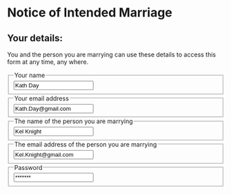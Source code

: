 <h1> Notice of Intended Marriage </h1>
<h2> Your details: </h2>

You and the person you are marrying can use these details to access this form at any time, any where.

<div class="nsw-forms">
        <div class="nsw-form-group">
            <fieldset class="nsw-form-fieldset">
            <legend>
            <span class="nsw-form-legend-text">Your name</span>
            </legend>
            <div class="nsw-form-text">
               <input class="nsw-form-text__input" type="text" name="{name}" id="{name1}" value="Kath Day">
            </div>
           </fieldset>
        </div>
    </div>
<div class="nsw-forms">
        <div class="nsw-form-group">
            <fieldset class="nsw-form-fieldset">
            <legend>
            <span class="nsw-form-legend-text">Your email address</span>
            </legend>
            <div class="nsw-form-text">
               <input class="nsw-form-text__input" type="text" name="{emailaddress}" id="{email1}" value="Kath.Day@gmail.com">
            </div>
           </fieldset>
        </div>
    </div>
<div class="nsw-forms">
        <div class="nsw-form-group">
            <fieldset class="nsw-form-fieldset">
            <legend>
            <span class="nsw-form-legend-text">The name of the person you are marrying</span>
            </legend>
            <div class="nsw-form-text">
               <input class="nsw-form-text__input" type="text" name="{name}" id="{name1}" value="Kel Knight">
            </div>
           </fieldset>
        </div>
    </div>
<div class="nsw-forms">
        <div class="nsw-form-group">
            <fieldset class="nsw-form-fieldset">
            <legend>
            <span class="nsw-form-legend-text">The email address of the person you are marrying</span>
            </legend>
            <div class="nsw-form-text">
               <input class="nsw-form-text__input" type="text" name="{emailaddress}" id="{email1}" value="Kel.Knight@gmail.com">
            </div>
           </fieldset>
        </div>
    </div>
<div class="nsw-forms">
        <div class="nsw-form-group">
            <fieldset class="nsw-form-fieldset">
            <legend>
            <span class="nsw-form-legend-text">Password</span>
            </legend>
            <div class="nsw-form-text">
               <input class="nsw-form-text__input" type="text" name="{emailaddress}" id="{email1}" value="*******">
            </div>
           </fieldset>
        </div>
    </div>
